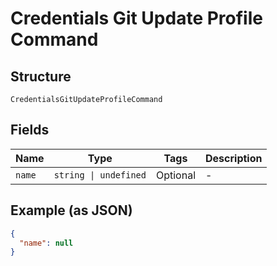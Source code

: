 
# Credentials Git Update Profile Command

## Structure

`CredentialsGitUpdateProfileCommand`

## Fields

| Name | Type | Tags | Description |
|  --- | --- | --- | --- |
| `name` | `string \| undefined` | Optional | - |

## Example (as JSON)

```json
{
  "name": null
}
```

